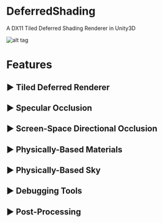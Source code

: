 DeferredShading
===============

A DX11 Tiled Deferred Shading Renderer in Unity3D

![alt tag](http://i.imgur.com/1puDzKU.png)

Features
==============

► Tiled Deferred Renderer
----------------
► Specular Occlusion
----------------
► Screen-Space Directional Occlusion
----------------
► Physically-Based Materials
----------------
► Physically-Based Sky
----------------
► Debugging Tools
----------------
► Post-Processing
----------------
